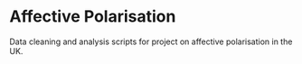 # Affective Polarisation

Data cleaning and analysis scripts for project on affective polarisation in the UK.
